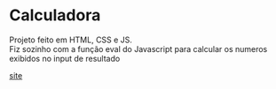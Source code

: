 # Calculadora
 Projeto feito em HTML, CSS e JS.
 <br>
  Fiz sozinho com a função eval do Javascript para calcular os numeros exibidos no input de resultado

<a href="https://tonetlucas.github.io/Calculadora/">site</a>
